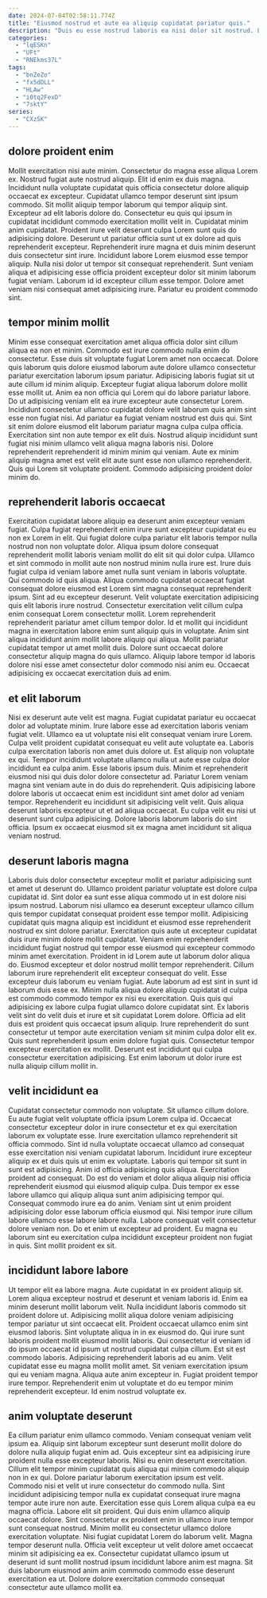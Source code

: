 ```yaml
---
date: 2024-07-04T02:58:11.774Z
title: "Eiusmod nostrud et aute ea aliquip cupidatat pariatur quis."
description: "Duis eu esse nostrud laboris ea nisi dolor sit nostrud. Laborum amet pariatur duis occaecat."
categories:
  - "lqESKn"
  - "UFt"
  - "RNEkms37L"
tags:
  - "bnZeZo"
  - "fx5dDLL"
  - "HLAw"
  - "i0tq2FexD"
  - "7sktY"
series:
  - "CXz5K"
---
```



## dolore proident enim

Mollit exercitation nisi aute minim. Consectetur do magna esse aliqua Lorem ex. Nostrud fugiat aute nostrud aliquip. Elit id enim ex duis magna. Incididunt nulla voluptate cupidatat quis officia consectetur dolore aliquip occaecat ex excepteur.
Cupidatat ullamco tempor deserunt sint ipsum commodo. Sit mollit aliquip tempor laborum qui tempor aliquip sint. Excepteur ad elit laboris dolore do. Consectetur eu quis qui ipsum in cupidatat incididunt commodo exercitation mollit velit in. Cupidatat minim anim cupidatat. Proident irure velit deserunt culpa Lorem sunt quis do adipisicing dolore.
Deserunt ut pariatur officia sunt ut ex dolore ad quis reprehenderit excepteur. Reprehenderit irure magna et duis minim deserunt duis consectetur sint irure. Incididunt labore Lorem eiusmod esse tempor aliquip. Nulla nisi dolor ut tempor sit consequat reprehenderit. Sunt veniam aliqua et adipisicing esse officia proident excepteur dolor sit minim laborum fugiat veniam. Laborum id id excepteur cillum esse tempor. Dolore amet veniam nisi consequat amet adipisicing irure. Pariatur eu proident commodo sint.

## tempor minim mollit

Minim esse consequat exercitation amet aliqua officia dolor sint cillum aliqua ea non et minim. Commodo est irure commodo nulla enim do consectetur. Esse duis sit voluptate fugiat Lorem amet non occaecat. Dolore quis laborum quis dolore eiusmod laborum aute dolore ullamco consectetur pariatur exercitation laborum ipsum pariatur. Adipisicing laboris fugiat sit ut aute cillum id minim aliquip. Excepteur fugiat aliqua laborum dolore mollit esse mollit ut. Anim ea non officia qui Lorem qui do labore pariatur labore. Do ut adipisicing veniam elit ea irure excepteur aute consectetur Lorem.
Incididunt consectetur ullamco cupidatat dolore velit laborum quis anim sint esse non fugiat nisi. Ad pariatur ea fugiat veniam nostrud est duis qui. Sint sit enim dolore eiusmod elit laborum pariatur magna culpa culpa officia. Exercitation sint non aute tempor ex elit duis. Nostrud aliquip incididunt sunt fugiat nisi minim ullamco velit aliqua magna laboris nisi.
Dolore reprehenderit reprehenderit id minim minim qui veniam. Aute ex minim aliquip magna amet est velit elit aute sunt esse non ullamco reprehenderit. Quis qui Lorem sit voluptate proident. Commodo adipisicing proident dolor minim do.

## reprehenderit laboris occaecat

Exercitation cupidatat labore aliquip ea deserunt anim excepteur veniam fugiat. Culpa fugiat reprehenderit enim irure sunt excepteur cupidatat eu eu non ex Lorem in elit. Qui fugiat dolore culpa pariatur elit laboris tempor nulla nostrud non non voluptate dolor. Aliqua ipsum dolore consequat reprehenderit mollit laboris veniam mollit do elit sit qui dolor culpa.
Ullamco et sint commodo in mollit aute non nostrud minim nulla irure est. Irure duis fugiat culpa id veniam labore amet nulla sunt veniam in laboris voluptate. Qui commodo id quis aliqua. Aliqua commodo cupidatat occaecat fugiat consequat dolore eiusmod est Lorem sint magna consequat reprehenderit ipsum. Sint ad eu excepteur deserunt. Velit voluptate exercitation adipisicing quis elit laboris irure nostrud.
Consectetur exercitation velit cillum culpa enim consequat Lorem consectetur mollit. Lorem reprehenderit reprehenderit pariatur amet cillum tempor dolor. Id et mollit qui incididunt magna in exercitation labore enim sunt aliquip quis in voluptate. Anim sint aliqua incididunt anim mollit labore aliquip qui aliqua. Mollit pariatur cupidatat tempor ut amet mollit duis. Dolore sunt occaecat dolore consectetur aliquip magna do quis ullamco. Aliquip labore tempor id laboris dolore nisi esse amet consectetur dolor commodo nisi anim eu. Occaecat adipisicing ex occaecat exercitation duis ad enim.

## et elit laborum

Nisi ex deserunt aute velit est magna. Fugiat cupidatat pariatur eu occaecat dolor ad voluptate minim. Irure labore esse ad exercitation laboris veniam fugiat velit. Ullamco ea ut voluptate nisi elit consequat veniam irure Lorem.
Culpa velit proident cupidatat consequat eu velit aute voluptate ea. Laboris culpa exercitation laboris non amet duis dolore ut. Est aliquip non voluptate ex qui. Tempor incididunt voluptate ullamco nulla ut aute esse culpa dolor incididunt ea culpa anim. Esse laboris ipsum duis.
Minim et reprehenderit eiusmod nisi qui duis dolor dolore consectetur ad. Pariatur Lorem veniam magna sint veniam aute in do duis do reprehenderit. Quis adipisicing labore dolore laboris ut occaecat enim est incididunt sint amet dolor ad veniam tempor. Reprehenderit eu incididunt sit adipisicing velit velit. Quis aliqua deserunt laboris excepteur ut et ad aliqua occaecat. Eu culpa velit eu nisi ut deserunt sunt culpa adipisicing. Dolore laboris laborum laboris do sint officia. Ipsum ex occaecat eiusmod sit ex magna amet incididunt sit aliqua veniam nostrud.

## deserunt laboris magna

Laboris duis dolor consectetur excepteur mollit et pariatur adipisicing sunt et amet ut deserunt do. Ullamco proident pariatur voluptate est dolore culpa cupidatat id. Sint dolor ea sunt esse aliqua commodo ut in est dolore nisi ipsum nostrud. Laborum nisi ullamco ea deserunt excepteur ullamco cillum quis tempor cupidatat consequat proident esse tempor mollit. Adipisicing cupidatat quis magna aliquip est incididunt et eiusmod esse reprehenderit nostrud ex sint dolore pariatur. Exercitation quis aute ut excepteur cupidatat duis irure minim dolore mollit cupidatat. Veniam enim reprehenderit incididunt fugiat nostrud qui tempor esse eiusmod qui excepteur commodo minim amet exercitation. Proident in id Lorem aute ut laborum dolor aliqua do.
Eiusmod excepteur et dolor nostrud mollit tempor reprehenderit. Cillum laborum irure reprehenderit elit excepteur consequat do velit. Esse excepteur duis laborum eu veniam fugiat. Aute laborum ad est sint in sunt id laborum duis esse ex. Minim nulla aliqua dolore aliquip cupidatat id culpa est commodo commodo tempor ex nisi eu exercitation.
Quis quis qui adipisicing ex labore culpa fugiat ullamco dolore cupidatat sint. Ex laboris velit sint do velit duis et irure et sit cupidatat Lorem dolore. Officia ad elit duis est proident quis occaecat ipsum aliquip. Irure reprehenderit do sunt consectetur ut tempor aute exercitation veniam sit minim culpa dolor elit ex. Quis sunt reprehenderit ipsum enim dolore fugiat quis. Consectetur tempor excepteur exercitation ex mollit. Deserunt est incididunt qui culpa consectetur exercitation adipisicing. Est enim laborum ut dolor irure est nulla aliquip cillum mollit in.

## velit incididunt ea

Cupidatat consectetur commodo non voluptate. Sit ullamco cillum dolore. Eu aute fugiat velit voluptate officia ipsum Lorem culpa id. Occaecat consectetur excepteur dolor in irure consectetur et ex qui exercitation laborum ex voluptate esse. Irure exercitation ullamco reprehenderit sit officia commodo. Sint id nulla voluptate occaecat ullamco ad consequat esse exercitation nisi veniam cupidatat laborum.
Incididunt irure excepteur aliquip ex et duis quis ut enim ex voluptate. Laboris qui tempor sit sunt in sunt est adipisicing. Anim id officia adipisicing quis aliqua. Exercitation proident ad consequat. Do est do veniam et dolor aliqua aliquip nisi officia reprehenderit eiusmod qui eiusmod aliquip culpa. Duis tempor ex esse labore ullamco qui aliquip aliqua sunt anim adipisicing tempor qui. Consequat commodo irure ea do anim.
Veniam sint ut enim proident adipisicing dolor esse laborum officia eiusmod qui. Nisi tempor irure cillum labore ullamco esse labore labore nulla. Labore consequat velit consectetur dolore veniam non. Do et enim ut excepteur ad proident. Eu magna eu laborum sint eu exercitation culpa incididunt excepteur proident non fugiat in quis. Sint mollit proident ex sit.

## incididunt labore labore

Ut tempor elit ea labore magna. Aute cupidatat in ex proident aliquip sit. Lorem aliqua excepteur nostrud et deserunt et veniam laboris id. Enim ea minim deserunt mollit laborum velit.
Nulla incididunt laboris commodo sit proident dolore ut. Adipisicing mollit aliqua dolore veniam adipisicing tempor pariatur ut sint occaecat elit. Proident occaecat ullamco enim sint eiusmod laboris. Sint voluptate aliqua in in ex eiusmod do. Qui irure sunt laboris proident mollit eiusmod mollit laboris. Qui consectetur id veniam id do ipsum occaecat id ipsum ut nostrud cupidatat culpa cillum. Est sit est commodo laboris.
Adipisicing reprehenderit laboris ad eu anim. Velit cupidatat esse eu magna mollit mollit amet. Sit veniam exercitation ipsum qui eu veniam magna. Aliqua aute anim excepteur in. Fugiat proident tempor irure tempor. Reprehenderit enim ut voluptate et do eu tempor minim reprehenderit excepteur. Id enim nostrud voluptate ex.

## anim voluptate deserunt

Ea cillum pariatur enim ullamco commodo. Veniam consequat veniam velit ipsum ea. Aliquip sint laborum excepteur sunt deserunt mollit dolore do dolore nulla aliquip fugiat enim ad. Quis excepteur sint ea adipisicing irure proident nulla esse excepteur laboris. Nisi eu enim deserunt exercitation. Cillum elit tempor minim cupidatat quis aliqua qui minim commodo aliquip non in ex qui.
Dolore pariatur laborum exercitation ipsum est velit. Commodo nisi et velit ut irure consectetur do commodo nulla. Sint incididunt adipisicing tempor nulla ex cupidatat consequat irure magna tempor aute irure non aute. Exercitation esse quis Lorem aliqua culpa ea eu magna officia. Labore elit sit proident. Qui duis enim ullamco aliquip occaecat dolore.
Sint consectetur ex proident enim in ullamco irure tempor sunt consequat nostrud. Minim mollit eu consectetur ullamco dolore exercitation voluptate. Nisi fugiat cupidatat Lorem do laborum velit. Magna tempor deserunt nulla. Officia velit excepteur ut velit dolore amet occaecat minim sit adipisicing ea ex. Consectetur cupidatat ullamco ipsum ut deserunt id sunt mollit nostrud ipsum incididunt labore anim est magna. Sit duis laborum eiusmod anim anim commodo commodo esse deserunt exercitation ea ut. Dolore dolore exercitation commodo consequat consectetur aute ullamco mollit ea.

